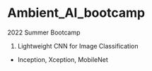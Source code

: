 # Ambient_AI_bootcamp
2022 Summer Bootcamp

1. Lightweight CNN for Image Classification
- Inception, Xception, MobileNet
